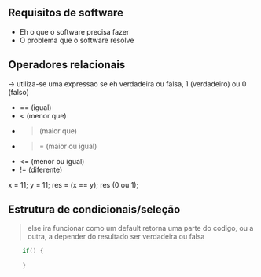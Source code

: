 ## Requisitos de software
* Eh o que o software precisa fazer
* O problema que o software resolve

## Operadores relacionais
-> utiliza-se uma expressao se eh verdadeira ou falsa, 1 (verdadeiro) ou 0 (falso)
* == (igual)
* < (menor que)
* > (maior que)
* >= (maior ou igual)
* <= (menor ou igual)
* != (diferente)

x = 11;
y = 11;
res = (x == y);
res (0 ou 1);

## Estrutura de condicionais/seleção
> else ira funcionar como um default
> retorna uma parte do codigo, ou a outra, a depender do resultado ser verdadeira ou falsa

```c 
    if() {
        
    }
```